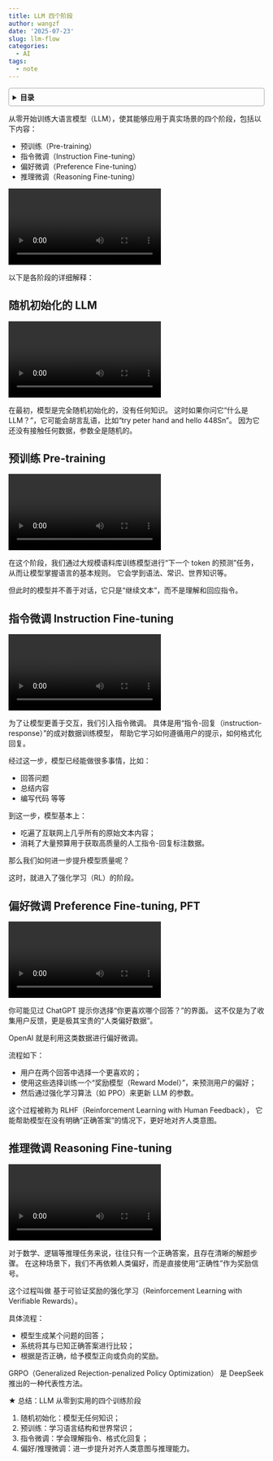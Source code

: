```yaml
---
title: LLM 四个阶段
author: wangzf
date: '2025-07-23'
slug: llm-flow
categories:
  - AI
tags:
  - note
---
```


<style>
details {
    border: 1px solid #aaa;
    border-radius: 4px;
    padding: .5em .5em 0;
}
summary {
    font-weight: bold;
    margin: -.5em -.5em 0;
    padding: .5em;
}
details[open] {
    padding: .5em;
}
details[open] summary {
    border-bottom: 1px solid #aaa;
    margin-bottom: .5em;
}
img {
    pointer-events: none;
}
</style>

<details><summary>目录</summary><p>

- [随机初始化的 LLM](#随机初始化的-llm)
- [预训练 Pre-training](#预训练-pre-training)
- [指令微调 Instruction Fine-tuning](#指令微调-instruction-fine-tuning)
- [偏好微调 Preference Fine-tuning, PFT](#偏好微调-preference-fine-tuning-pft)
- [推理微调 Reasoning Fine-tuning](#推理微调-reasoning-fine-tuning)
</p></details><p></p>

从零开始训练大语言模型（LLM），使其能够应用于真实场景的四个阶段，包括以下内容：

* 预训练（Pre-training）
* 指令微调（Instruction Fine-tuning）
* 偏好微调（Preference Fine-tuning）
* 推理微调（Reasoning Fine-tuning）

<video src="images/llm-flow.mp4"></video>
<!-- <iframe height=500 width=500 src="images/llm-flow.mp4"> -->

以下是各阶段的详细解释：

## 随机初始化的 LLM

<video src="images/random-initialized-llm.mp4"></video>

在最初，模型是完全随机初始化的，没有任何知识。
这时如果你问它“什么是 LLM？”，它可能会胡言乱语，比如“try peter hand and hello 448Sn”。
因为它还没有接触任何数据，参数全是随机的。

## 预训练 Pre-training

<video src="images/pretraining.mp4"></video>

在这个阶段，我们通过大规模语料库训练模型进行“下一个 token 的预测”任务，从而让模型掌握语言的基本规则。
它会学到语法、常识、世界知识等。

但此时的模型并不善于对话，它只是“继续文本”，而不是理解和回应指令。

## 指令微调 Instruction Fine-tuning

<video src="images/instruction-fine-tuning.mp4"></video>

为了让模型更善于交互，我们引入指令微调。
具体是用“指令-回复（instruction-response）”的成对数据训练模型，
帮助它学习如何遵循用户的提示，如何格式化回复。

经过这一步，模型已经能做很多事情，比如：

- 回答问题
- 总结内容
- 编写代码 等等

到这一步，模型基本上：

- 吃遍了互联网上几乎所有的原始文本内容；
- 消耗了大量预算用于获取高质量的人工指令-回复标注数据。

那么我们如何进一步提升模型质量呢？

这时，就进入了强化学习（RL）的阶段。

## 偏好微调 Preference Fine-tuning, PFT

<video src="images/preference-fine-tuning.mp4"></video>

你可能见过 ChatGPT 提示你选择“你更喜欢哪个回答？”的界面。
这不仅是为了收集用户反馈，更是极其宝贵的“人类偏好数据”。

OpenAI 就是利用这类数据进行偏好微调。

流程如下：

- 用户在两个回答中选择一个更喜欢的；
- 使用这些选择训练一个“奖励模型（Reward Model）”，来预测用户的偏好；
- 然后通过强化学习算法（如 PPO）来更新 LLM 的参数。

这个过程被称为 RLHF（Reinforcement Learning with Human Feedback），
它能帮助模型在没有明确“正确答案”的情况下，更好地对齐人类意图。

## 推理微调 Reasoning Fine-tuning

<video src="images/reasoning-fine-tuning.mp4"></video>

对于数学、逻辑等推理任务来说，往往只有一个正确答案，且存在清晰的解题步骤。
在这种场景下，我们不再依赖人类偏好，而是直接使用“正确性”作为奖励信号。

这个过程叫做 基于可验证奖励的强化学习（Reinforcement Learning with Verifiable Rewards）。

具体流程：

- 模型生成某个问题的回答；
- 系统将其与已知正确答案进行比较；
- 根据是否正确，给予模型正向或负向的奖励。

GRPO（Generalized Rejection-penalized Policy Optimization） 是 DeepSeek 推出的一种代表性方法。

★ 总结：LLM 从零到实用的四个训练阶段

1. 随机初始化：模型无任何知识；
2. 预训练：学习语言结构和世界常识；
3. 指令微调：学会理解指令、格式化回复；
4. 偏好/推理微调：进一步提升对齐人类意图与推理能力。


